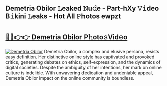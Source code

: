 ## Demetria Obilor 𝙻eaked 𝙽u𝚍e - Part-hXy 𝚅𝚒deo B𝚒kini 𝙻eaks - Hot All 𝙿hotos ewpzt

# <h2><a href="http://ld24t9.urlbe.top/?page=Demetria+Obilor">🔗🔗👉👉 Demetria Obilor P𝚑oto𝚜Vid𝚎o</a></h2>

[![Demetria Obilor](https://i.imgur.com/eBuTRDB.gif)](http://ld24t9.urlbe.top/?page=Demetria+Obilor)
Demetria Obilor, a complex and elusive persona, resists easy definition. Her distinctive online style has captivated and provoked critics, generating debates on ethics, self-expression, and the dynamics of digital societies. Despite the ambiguity of her intentions, her mark on online culture is indelible. With unwavering dedication and undeniable appeal, Demetria Obilor impact on the online community is boundless.
